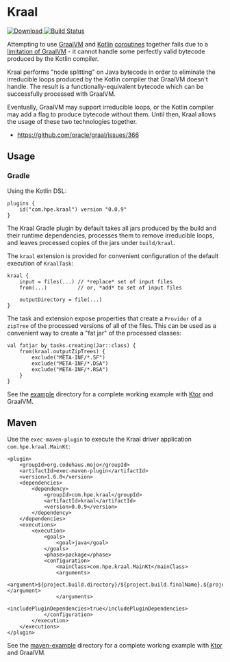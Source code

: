# Kraal #

[ ![Download](https://api.bintray.com/packages/bradnewman/kraal/kraal/images/download.svg) ](https://bintray.com/bradnewman/kraal/kraal/_latestVersion)
[![Build Status](https://travis-ci.org/HewlettPackard/kraal.svg?branch=master)](https://travis-ci.org/HewlettPackard/kraal)

Attempting to use [GraalVM](https://www.graalvm.org/) and [Kotlin](http://kotlinlang.org/)
[coroutines](http://kotlinlang.org/docs/reference/coroutines-overview.html) together fails due to a
[limitation of GraalVM](https://github.com/oracle/graal/issues/366) - it cannot handle some perfectly valid
bytecode produced by the Kotlin compiler.

Kraal performs "node splitting" on Java bytecode in order to eliminate the irreducible loops produced by the
Kotlin compiler that GraalVM doesn't handle.  The result is a functionally-equivalent bytecode which can be
successfully processed with GraalVM.

Eventually, GraalVM may support irreducible loops, or the Kotlin compiler may add a flag to produce bytecode without them.
Until then, Kraal allows the usage of these two technologies together.

 * https://github.com/oracle/graal/issues/366

## Usage ##

### Gradle ###

Using the Kotlin DSL:

    plugins {
        id("com.hpe.kraal") version "0.0.9"
    }

The Kraal Gradle plugin by default takes all jars produced by the build and their runtime dependencies,
processes them to remove irreducible loops, and leaves processed copies of the jars under `build/kraal`.

The `kraal` extension is provided for convenient configuration of the default execution of `KraalTask`:

    kraal {
        input = files(...) // *replace* set of input files
        from(...)          // or, *add* to set of input files

        outputDirectory = file(...)
    }

The task and extension expose properties that create a `Provider` of a `zipTree` of the processed versions of all of the files.
This can be used as a convenient way to create a "fat jar" of the processed classes:

    val fatjar by tasks.creating(Jar::class) {
        from(kraal.outputZipTrees) {
            exclude("META-INF/*.SF")
            exclude("META-INF/*.DSA")
            exclude("META-INF/*.RSA")
        }
    }

See the [example](https://github.com/HewlettPackard/kraal/tree/master/example) directory for a complete working example with [Ktor](https://ktor.io/) and GraalVM.

## Maven ##

Use the `exec-maven-plugin` to execute the Kraal driver application `com.hpe.kraal.MainKt`:

    <plugin>
        <groupId>org.codehaus.mojo</groupId>
        <artifactId>exec-maven-plugin</artifactId>
        <version>1.6.0</version>
        <dependencies>
            <dependency>
                <groupId>com.hpe.kraal</groupId>
                <artifactId>kraal</artifactId>
                <version>0.0.9</version>
            </dependency>
        </dependencies>
        <executions>
            <execution>
                <goals>
                    <goal>java</goal>
                </goals>
                <phase>package</phase>
                <configuration>
                    <mainClass>com.hpe.kraal.MainKt</mainClass>
                    <arguments>
                        <argument>${project.build.directory}/${project.build.finalName}.${project.packaging}</argument>
                    </arguments>
                    <includePluginDependencies>true</includePluginDependencies>
                </configuration>
            </execution>
        </executions>
    </plugin>

See the [maven-example](https://github.com/HewlettPackard/kraal/tree/master/maven-example) directory for a complete working example with [Ktor](https://ktor.io/) and GraalVM.
